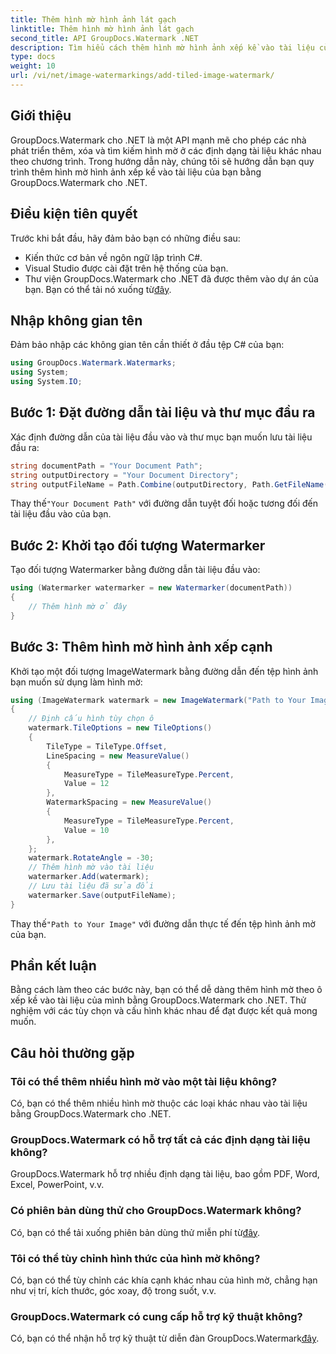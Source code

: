 ```yaml
---
title: Thêm hình mờ hình ảnh lát gạch
linktitle: Thêm hình mờ hình ảnh lát gạch
second_title: API GroupDocs.Watermark .NET
description: Tìm hiểu cách thêm hình mờ hình ảnh xếp kề vào tài liệu của bạn bằng GroupDocs.Watermark cho .NET. Dễ dàng, hiệu quả và có thể tùy chỉnh.
type: docs
weight: 10
url: /vi/net/image-watermarkings/add-tiled-image-watermark/
---
```

## Giới thiệu
GroupDocs.Watermark cho .NET là một API mạnh mẽ cho phép các nhà phát triển thêm, xóa và tìm kiếm hình mờ ở các định dạng tài liệu khác nhau theo chương trình. Trong hướng dẫn này, chúng tôi sẽ hướng dẫn bạn quy trình thêm hình mờ hình ảnh xếp kề vào tài liệu của bạn bằng GroupDocs.Watermark cho .NET.
## Điều kiện tiên quyết
Trước khi bắt đầu, hãy đảm bảo bạn có những điều sau:
- Kiến thức cơ bản về ngôn ngữ lập trình C#.
- Visual Studio được cài đặt trên hệ thống của bạn.
- Thư viện GroupDocs.Watermark cho .NET đã được thêm vào dự án của bạn. Bạn có thể tải nó xuống từ[đây](https://releases.groupdocs.com/Watermark/net/).

## Nhập không gian tên
Đảm bảo nhập các không gian tên cần thiết ở đầu tệp C# của bạn:
```csharp
using GroupDocs.Watermark.Watermarks;
using System;
using System.IO;
```
## Bước 1: Đặt đường dẫn tài liệu và thư mục đầu ra
Xác định đường dẫn của tài liệu đầu vào và thư mục bạn muốn lưu tài liệu đầu ra:
```csharp
string documentPath = "Your Document Path";
string outputDirectory = "Your Document Directory";
string outputFileName = Path.Combine(outputDirectory, Path.GetFileName(documentPath));
```
 Thay thế`"Your Document Path"` với đường dẫn tuyệt đối hoặc tương đối đến tài liệu đầu vào của bạn.
## Bước 2: Khởi tạo đối tượng Watermarker
Tạo đối tượng Watermarker bằng đường dẫn tài liệu đầu vào:
```csharp
using (Watermarker watermarker = new Watermarker(documentPath))
{
    // Thêm hình mờ ở đây
}
```
## Bước 3: Thêm hình mờ hình ảnh xếp cạnh
Khởi tạo một đối tượng ImageWatermark bằng đường dẫn đến tệp hình ảnh bạn muốn sử dụng làm hình mờ:
```csharp
using (ImageWatermark watermark = new ImageWatermark("Path to Your Image"))
{
    // Định cấu hình tùy chọn ô
    watermark.TileOptions = new TileOptions()
    {
        TileType = TileType.Offset,
        LineSpacing = new MeasureValue()
        {
            MeasureType = TileMeasureType.Percent,
            Value = 12
        },
        WatermarkSpacing = new MeasureValue()
        {
            MeasureType = TileMeasureType.Percent,
            Value = 10
        },
    };
    watermark.RotateAngle = -30;
    // Thêm hình mờ vào tài liệu
    watermarker.Add(watermark);
    // Lưu tài liệu đã sửa đổi
    watermarker.Save(outputFileName);
}
```
 Thay thế`"Path to Your Image"` với đường dẫn thực tế đến tệp hình ảnh mờ của bạn.

## Phần kết luận
Bằng cách làm theo các bước này, bạn có thể dễ dàng thêm hình mờ theo ô xếp kề vào tài liệu của mình bằng GroupDocs.Watermark cho .NET. Thử nghiệm với các tùy chọn và cấu hình khác nhau để đạt được kết quả mong muốn.
## Câu hỏi thường gặp
### Tôi có thể thêm nhiều hình mờ vào một tài liệu không?
Có, bạn có thể thêm nhiều hình mờ thuộc các loại khác nhau vào tài liệu bằng GroupDocs.Watermark cho .NET.
### GroupDocs.Watermark có hỗ trợ tất cả các định dạng tài liệu không?
GroupDocs.Watermark hỗ trợ nhiều định dạng tài liệu, bao gồm PDF, Word, Excel, PowerPoint, v.v.
### Có phiên bản dùng thử cho GroupDocs.Watermark không?
 Có, bạn có thể tải xuống phiên bản dùng thử miễn phí từ[đây](https://releases.groupdocs.com/).
### Tôi có thể tùy chỉnh hình thức của hình mờ không?
Có, bạn có thể tùy chỉnh các khía cạnh khác nhau của hình mờ, chẳng hạn như vị trí, kích thước, góc xoay, độ trong suốt, v.v.
### GroupDocs.Watermark có cung cấp hỗ trợ kỹ thuật không?
 Có, bạn có thể nhận hỗ trợ kỹ thuật từ diễn đàn GroupDocs.Watermark[đây](https://forum.groupdocs.com/c/watermark/19).